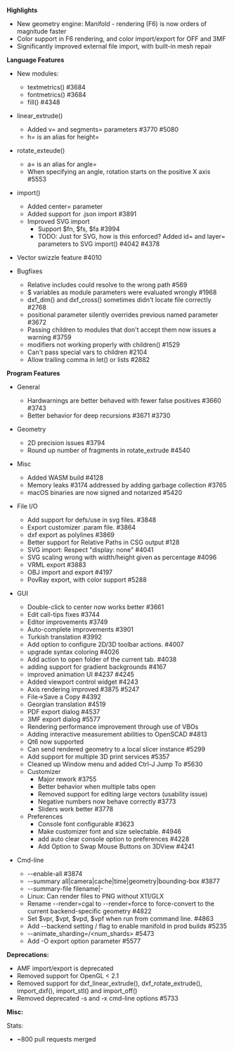 **Highlights**

* New geometry engine: Manifold - rendering (F6) is now orders of magnitude faster
* Color support in F6 rendering, and color import/export for OFF and 3MF
* Significantly improved external file import, with built-in mesh repair

**Language Features**

* New modules:
  * textmetrics() #3684
  * fontmetrics() #3684
  * fill() #4348
* linear_extrude()
  * Added v= and segments= parameters #3770 #5080
  * h= is an alias for height=
* rotate_exteude()
  * a= is an alias for angle=
  * When specifying an angle, rotation starts on the positive X axis #5553
* import()
  * Added center= parameter 
  * Added support for .json import #3891
  * Improved SVG import
    * Support $fn, $fs, $fa #3994
    * TODO: Just for SVG, how is this enforced? Added id= and layer= parameters to SVG import() #4042 #4378
* Vector swizzle feature #4010

* Bugfixes
  * Relative includes could resolve to the wrong path #569
  * $ variables as module parameters were evaluated wrongly #1968
  * dxf_dim() and dxf_cross() sometimes didn't locate file correctly #2768
  * positional parameter silently overrides previous named parameter #3672
  * Passing children to modules that don't accept them now issues a warning #3759
  * modifiers not working properly with children() #1529
  * Can't pass special vars to children #2104
  * Allow trailing comma in let() or lists #2882

**Program Features**

* General
  * Hardwarnings are better behaved with fewer false positives #3660 #3743
  * Better behavior for deep recursions #3671 #3730

* Geometry
  * 2D precision issues #3794 
  * Round up number of fragments in rotate_extrude #4540

* Misc
  * Added WASM build #4128
  * Memory leaks #3174 addressed by adding garbage collection #3765
  * macOS binaries are now signed and notarized #5420

* File I/O
  * Add support for defs/use in svg files. #3848
  * Export customizer .param file. #3864
  * dxf export as polylines #3869
  * Better support for Relative Paths in CSG output #128
  * SVG import: Respect "display: none" #4041
  * SVG scaling wrong with width/height given as percentage #4096
  * VRML export #3883
  * OBJ import and export #4197 
  * PovRay export, with color support #5288

* GUI
  * Double-click to center now works better #3661
  * Edit call-tips fixes #3744
  * Editor improvements #3749
  * Auto-complete improvements #3901
  * Turkish translation #3992
  * Add option to configure 2D/3D toolbar actions. #4007
  * upgrade syntax coloring #4026
  * Add action to open folder of the current tab. #4038
  * adding support for gradient backgrounds #4167
  * improved animation UI #4237 #4245
  * Added viewport control widget #4243
  * Axis rendering improved #3875 #5247
  * File->Save a Copy #4392
  * Georgian translation  #4519
  * PDF export dialog #4537
  * 3MF export dialog #5577
  * Rendering performance improvement through use of VBOs
  * Adding interactive measurement abilities to OpenSCAD #4813
  * Qt6 now supported
  * Can send rendered geometry to a local slicer instance #5299
  * Add support for multiple 3D print services #5357
  * Cleaned up Window menu and added Ctrl-J Jump To #5630
  * Customizer
    * Major rework #3755
    * Better behavior when multiple tabs open
    * Removed support for editing large vectors (usability issue)
    * Negative numbers now behave correctly #3773
    * Sliders work better #3778
  * Preferences
    * Console font configurable #3623
    * Make customizer font and size selectable. #4946
    * add auto clear console option to preferences #4228
    * Add Option to Swap Mouse Buttons on 3DView #4241


* Cmd-line
  * --enable-all #3874
  * --summary all|camera|cache|time|geometry|bounding-box #3877
  * --summary-file filename|-
  * Linux: Can render files to PNG without X11/GLX
  * Rename --render=cgal to --render=force to force-convert to the current backend-specific geometry #4822
  * Set $vpr, $vpt, $vpd, $vpf when run from command line. #4863
  * Add --backend setting / flag to enable manifold in prod builds #5235
  * --animate_sharding=<shard>/<num_shards> #5473
  * Add -O export option parameter #5577


**Deprecations:**
* AMF import/export is deprecated
* Removed support for OpenGL < 2.1
* Removed support for dxf_linear_extrude(), dxf_rotate_extrude(), import_dxf(), import_stl() and import_off()
* Removed deprecated -s and -x cmd-line options #5733

**Misc:**

Stats:
* ~800 pull requests merged

